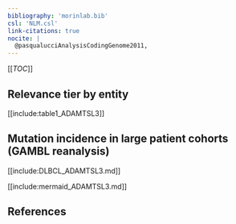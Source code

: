 ```yaml
---
bibliography: 'morinlab.bib'
csl: 'NLM.csl'
link-citations: true
nocite: |
  @pasqualucciAnalysisCodingGenome2011, 
---
```


[[_TOC_]]




## Relevance tier by entity

[[include:table1_ADAMTSL3]]

## Mutation incidence in large patient cohorts (GAMBL reanalysis)

[[include:DLBCL_ADAMTSL3.md]]

[[include:mermaid_ADAMTSL3.md]]

## References


